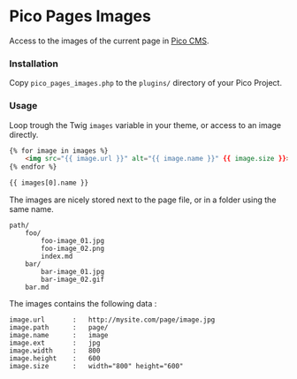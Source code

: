 # Pico Pages Images

Access to the images of the current page in [Pico CMS](http://pico.dev7studios.com).

### Installation

Copy `pico_pages_images.php` to the `plugins/` directory of your Pico Project.

### Usage

Loop trough the Twig `images` variable in your theme, or access to an image directly.

```html
{% for image in images %}
	<img src="{{ image.url }}" alt="{{ image.name }}" {{ image.size }}>
{% endfor %}

{{ images[0].name }}
```

The images are nicely stored next to the page file, or in a folder using the same name.

	path/
		foo/
			foo-image_01.jpg
			foo-image_02.png
			index.md
		bar/
			bar-image_01.jpg
			bar-image_02.gif
		bar.md


The images contains the following data :

	image.url		:	http://mysite.com/page/image.jpg
	image.path	 	:	page/
	image.name	 	:	image
	image.ext		:	jpg
	image.width	 	:	800
	image.height	:	600
	image.size	 	:	width="800" height="600"